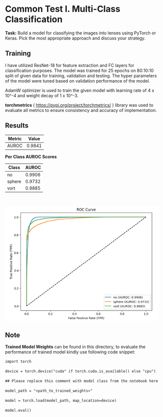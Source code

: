 # Common Test I. Multi-Class Classification


**Task:** Build a model for classifying the images into lenses using PyTorch or Keras. Pick the most appropriate approach and discuss your strategy.


## Training
I have utilized ResNet-18 for feature extraction and FC layers for classification purposes. The model was trained for 25 epochs on 80:10:10 split of given data for training, validation and testing.
The hyper parameters of the model were tuned based on validation performance of the model.

AdamW optimizer is used to train the given model with learning rate of 4 x 10^-4 and weight decay of 1 x 10^-3. 

**torchmetrics** ( https://pypi.org/project/torchmetrics/ ) library was used to evaluate all metrics to ensure consistency and accuracy of implementation.

## Results

| Metric | Value |
|--|--|
| AUROC | 0.9841 |

**Per Class AUROC Scores**

| Class | AUROC |
|--|--|
| no | 0.9906 |
| sphere | 0.9732 |
| vort | 0.9885 |

<br>

![ROC Plot](auroc.png)



## Note
**Trained Model Weights** can be found in this directory, to evaluate the performance of trained model kindly use following code snippet:

```
import torch  

device = torch.device("cuda" if torch.cuda.is_available() else "cpu")

## Please replace this comment with model class from the notebook here

model_path = "<path_to_trained_weights>"

model = torch.load(model_path, map_location=device)

model.eval()
```